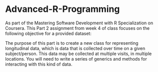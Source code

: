 # Advanced-R-Programming

As part of the Mastering Software Development with R Specialization on Coursera. This Part 2 assignment from week 4 of class focuses on the following objective for a provided dataset:

The purpose of this part is to create a new class for representing longitudinal data, which is data that is collected over time on a given subject/person. This data may be collected at multiple visits, in multiple locations. You will need to write a series of generics and methods for interacting with this kind of data.
